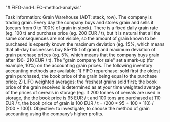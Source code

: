 "# FIFO-and-LIFO-method-analysis" 


Task information:
Grain Warehouse (ADT: stack, row). The company is trading grain. Every day the company
buys and stores grain and sells it (occurs from 0 to 100% of grain in stock). There is a
fixed daily grain rate (eg. 100 t) and purchase price (eg. 200 EUR / t), but
it is natural that all the same consequences are not visible, so the amount of grain known to be purchased is expertly known
the maximum deviation (eg. 15%, which means that all-day businesses buy 85-115 t of grain) and
maximum deviation of grain purchase prices (eg. 5%, which means that the company buys grain after 190-
210 EUR / t). The "grain company for sale" set a mark-up (for example, 10%) on the accounting grain prices.
The following inventory accounting methods are available: 1) FIFO repurchase: sold first
the oldest grain purchased, the book price of the grain being equal to the purchase price; 2) LIFO weighted averages:
the freshest grains sold first; the book price of the grain received is determined as at your time
weighted average of the prices of cereals in storage (eg. if 200 tonnes of cereals are used in storage, the
the book price is 95 EUR / t and 100 tons are purchased at 110 EUR / t, the book price of grain is 100
EUR / t = (200 * 95 + 100 * 110) / (200 + 100)). Objective: to investigate, to choose the method of grain accounting
using the company’s higher profits.
